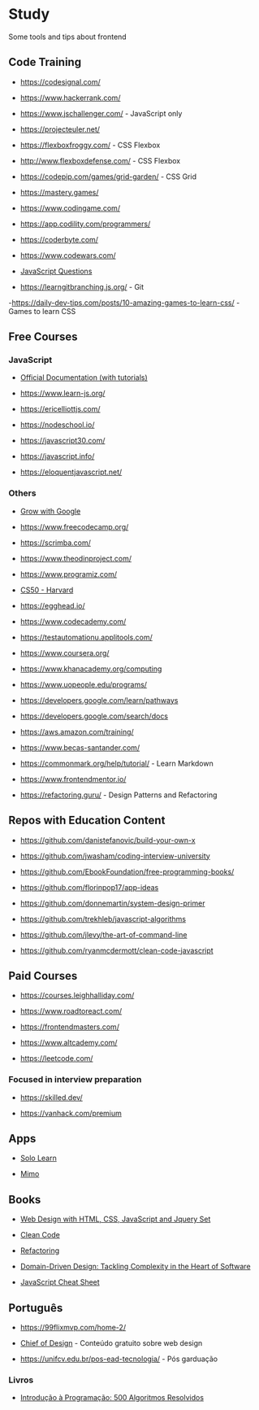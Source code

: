 # Study

Some tools and tips about frontend

## Code Training

- <https://codesignal.com/>

- <https://www.hackerrank.com/>

- <https://www.jschallenger.com/> - JavaScript only

- <https://projecteuler.net/>

- <https://flexboxfroggy.com/> - CSS Flexbox

- <http://www.flexboxdefense.com/> - CSS Flexbox

- <https://codepip.com/games/grid-garden/> - CSS Grid

- <https://mastery.games/>

- <https://www.codingame.com/>

- <https://app.codility.com/programmers/>

- <https://coderbyte.com/>

- <https://www.codewars.com/>

- [JavaScript Questions](https://github.com/lydiahallie/javascript-questions)

- <https://learngitbranching.js.org/> - Git

-<https://daily-dev-tips.com/posts/10-amazing-games-to-learn-css/> - Games to learn CSS

## Free Courses

### JavaScript

- [Official Documentation (with tutorials)](https://developer.mozilla.org/en-US/docs/Web/JavaScript)

- <https://www.learn-js.org/>

- <https://ericelliottjs.com/>

- <https://nodeschool.io/>

- <https://javascript30.com/>

- <https://javascript.info/>

- <https://eloquentjavascript.net/>

### Others

- [Grow with Google](https://grow.google/certificates/#?modal_active=none)

- <https://www.freecodecamp.org/>

- <https://scrimba.com/>

- <https://www.theodinproject.com/>

- <https://www.programiz.com/>

- [CS50 - Harvard](https://online-learning.harvard.edu/course/cs50-introduction-computer-science?delta=0)

- <https://egghead.io/>

- <https://www.codecademy.com/>

- <https://testautomationu.applitools.com/>

- <https://www.coursera.org/>

- <https://www.khanacademy.org/computing>

- <https://www.uopeople.edu/programs/>

- <https://developers.google.com/learn/pathways>

- <https://developers.google.com/search/docs>

- <https://aws.amazon.com/training/>

- <https://www.becas-santander.com/>

- <https://commonmark.org/help/tutorial/> - Learn Markdown

- <https://www.frontendmentor.io/>

- <https://refactoring.guru/> - Design Patterns and Refactoring

## Repos with Education Content

- <https://github.com/danistefanovic/build-your-own-x>

- <https://github.com/jwasham/coding-interview-university>

- <https://github.com/EbookFoundation/free-programming-books/>

- <https://github.com/florinpop17/app-ideas>

- <https://github.com/donnemartin/system-design-primer>

- <https://github.com/trekhleb/javascript-algorithms>

- <https://github.com/jlevy/the-art-of-command-line>

- <https://github.com/ryanmcdermott/clean-code-javascript>

## Paid Courses

- <https://courses.leighhalliday.com/>

- <https://www.roadtoreact.com/>

- <https://frontendmasters.com/>

- <https://www.altcademy.com/>

- <https://leetcode.com/>

### Focused in interview preparation

- <https://skilled.dev/>

- <https://vanhack.com/premium>

## Apps

- [Solo Learn](https://www.sololearn.com/)

- [Mimo](https://getmimo.com/)

## Books

- [Web Design with HTML, CSS, JavaScript and Jquery Set](https://www.amazon.com.br/Web-Design-HTML-JavaScript-Jquery/dp/1118907442/ref=sr_1_1?adgrpid=85010006607&dchild=1&gclid=CjwKCAjwj6SEBhAOEiwAvFRuKGDyTh6NsY9mvy2iJJsPu5M3FWYRvMLO2XcEFdVZivGlyv6TWHeVPhoCwTMQAvD_BwE&hvadid=426015569951&hvdev=c&hvlocphy=1001655&hvnetw=g&hvqmt=b&hvrand=149453269216141983&hvtargid=kwd-298104775863&hydadcr=5621_11235109&keywords=jon+duckett&qid=1619620771&sr=8-1)

- [Clean Code](https://www.amazon.com.br/Clean-Code-Handbook-Software-Craftsmanship-ebook/dp/B001GSTOAM/ref=sr_1_2?adgrpid=88080910224&dchild=1&gclid=CjwKCAjwj6SEBhAOEiwAvFRuKKOlPKczIQEYqn_Fp9htVyjdNTp6_IV3dknU9xUZNY48o_z3buXQqBoCMqUQAvD_BwE&hvadid=425982497170&hvdev=c&hvlocphy=1001655&hvnetw=g&hvqmt=e&hvrand=4739415265130890838&hvtargid=kwd-301191331858&hydadcr=5620_11235100&keywords=clean+code&qid=1619628037&sr=8-2)

- [Refactoring](https://martinfowler.com/books/refactoring.html)

- [Domain-Driven Design: Tackling Complexity in the Heart of Software](https://www.amazon.com.br/Domain-Driven-Design-Tackling-Complexity-Software/dp/0321125215/ref=asc_df_0321125215/?tag=googleshopp00-20&linkCode=df0&hvadid=379735814613&hvpos=&hvnetw=g&hvrand=17741381891468952411&hvpone=&hvptwo=&hvqmt=&hvdev=c&hvdvcmdl=&hvlocint=&hvlocphy=1001655&hvtargid=pla-449269547899&psc=1)

- [JavaScript Cheat Sheet](https://zerotomastery.io/cheatsheets/javascript-cheatsheet-the-advanced-concepts/)

## Português

- <https://99flixmvp.com/home-2/>

- [Chief of Design](https://www.chiefofdesign.com.br/materiais-educativos/) - Conteúdo gratuito sobre web design

- <https://unifcv.edu.br/pos-ead-tecnologia/> - Pós garduação

### Livros

- [Introdução à Programação: 500 Algoritmos Resolvidos](https://www.amazon.com.br/Introdu%C3%A7%C3%A3o-%C3%A0-Programa%C3%A7%C3%A3o-Algoritmos-Resolvidos/dp/8535210199)
